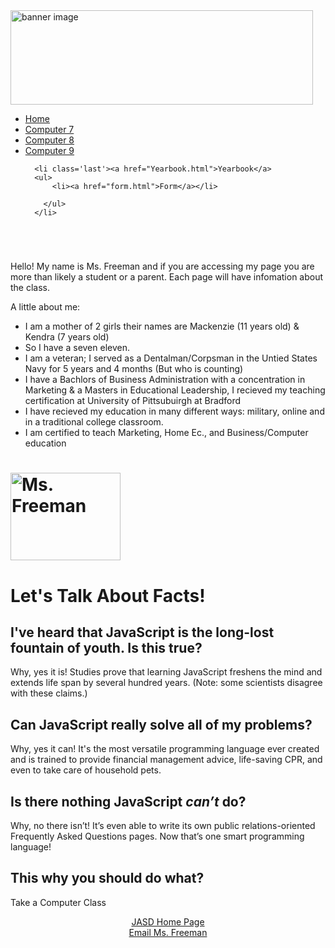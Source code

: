 <!doctype html>
<!--[if lt IE 7]> <html class="ie6 oldie"> <![endif]-->
<!--[if IE 7]>    <html class="ie7 oldie"> <![endif]-->
<!--[if IE 8]>    <html class="ie8 oldie"> <![endif]-->
<!--[if gt IE 8]><!-->
<html class="">
<!--<![endif]-->
<head>
<script src="first javescript.js"></script>
<meta charset="utf-8">
<meta name="viewport" content="width=device-width, initial-scale=1">
<title>index.ms.freeman</title>

<link href="cell.css" rel="stylesheet" type="text/css">
<!-- 
To learn more about the conditional comments around the html tags at the top of the file:
paulirish.com/2008/conditional-stylesheets-vs-css-hacks-answer-neither/

Do the following if you're using your customized build of modernizr (http://www.modernizr.com/):
* insert the link to your js here
* remove the link below to the html5shiv
* add the "no-js" class to the html tags at the top
* you can also remove the link to respond.min.js if you included the MQ Polyfill in your modernizr build 
-->
<!--[if lt IE 9]>
<script src="http://html5shiv.googlecode.com/svn/trunk/html5.js"></script>
<![endif]-->
<script src="respond.min.js"></script>
<script src="index.js" type="text/javascript"></script>


<script src=_js/jquery-1.7.2.min.js></script>
<script>
$(document).ready(function() {
 $('.answer').hide();
 $('.main h2').toggle(
		function() {
	       $(this).next('.answer').slideDown();
		   $(this).addClass('close');
		},
		function() {
		   $(this).next('.answer').fadeOut();
		   $(this).removeClass('close');
	  }
	); // end toggle
}); // end ready
</script>
</head>
<body>
<div class="gridContainer clearfix">
  <div id="header" class="fluid"><img src="Images/MsFreemansClass.jpg" alt="banner image" width="98%" height="151"/></div>
  
 <div id="cssmenu" class="fluid"><ul>
      <li class='active'><a href="Index.html">Home</a></li>
      <li class='active'><a href="Computer_7.html">Computer 7</a></li>
      <li class='active'><a href="Computer_8.html">Computer 8</a></li>
      <li class='has-sub'><a href="Computer_9.html">Computer 9</a>
        
      <li class='last'><a href="Yearbook.html">Yearbook</a>
      <ul>
          <li><a href="form.html">Form</a></li>
        
        </ul>
      </li>
 </ul>
 </div>
</div>
<div id="main"> <br>

 
 <h1><script>
		document.write('<p>Welcome ' + name +  '</p>');
		</script> </div>



<p>Hello! My name is Ms. Freeman and if you are accessing my page you are more than likely a student or a parent. Each page will have infomation about the class.</p>

<p class="heading2">A little about me:</p>
<ul>
<li>I am a mother of 2 girls their names are Mackenzie (11 years old) &amp; Kendra (7 years old)</li>
<li>So I have a seven eleven.</li>
<li>I am a veteran; I served as a Dentalman/Corpsman in the Untied States Navy for 5 years and 4 months (But who is counting)</li>
<li>I have a Bachlors of Business Administration with a concentration in Marketing &amp; a Masters in Educational Leadership, I recieved my teaching certification at University of Pittsubuirgh at Bradford</li>
<li>I have recieved my education in many different ways: military, online and in a traditional college classroom.</li>
<li>I am certified to teach Marketing, Home Ec., and Business/Computer education</li>
</ul>
<h1 class="me"><img src="Images/me.jpg" alt="Ms. Freeman" width="176" height="140" /></h1>
</div>

<div class="content">
	<div class="main">
<h1>Let's Talk About Facts!</h1>
<h2>I've heard that JavaScript is the long-lost fountain of youth. Is this true?</h2>
      <div class="answer">
        <p>Why, yes it is! Studies prove that learning JavaScript freshens the mind and extends life span by several hundred years. (Note: some scientists disagree with these claims.)</p>
      </div>
      <h2>Can JavaScript really solve all of my problems?</h2>
      <div class="answer">
        <p>Why, yes it can! It's the most versatile programming language ever created and is trained to provide financial management advice, life-saving CPR, and even to take care of household pets.</p>
      </div>
      <h2>Is there nothing JavaScript <em>can&#8217;t</em> do?</h2>
      <div class="answer">
        <p>Why, no there isn&#8217;t! It&#8217;s even able to write its own public relations-oriented Frequently Asked Questions pages. Now that&#8217;s one smart programming language!</p>
      </div>
<h2>This why you should do what?</h2>
      <div class="answer">
        <p>Take a Computer Class</p>
      </div>
</div>

 <div id="footer">
 <p><center><a href="http://www.johnsonburgareaschooldistrict.net/elementary-school.html">JASD Home Page</a><br>
    <a href="mailto:stefanief@jasd.k12.pa.us">Email Ms. Freeman</a></center> </p>
</div>
</div>
</body>
</html>

